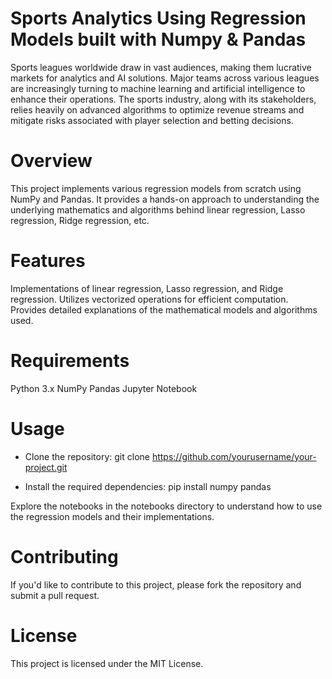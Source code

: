 # Sports Analytics Using Regression Models built with Numpy & Pandas
Sports leagues worldwide draw in vast audiences, making them lucrative markets for analytics and AI solutions. Major teams across various leagues are increasingly turning to machine learning and artificial intelligence to enhance their operations. The sports industry, along with its stakeholders, relies heavily on advanced algorithms to optimize revenue streams and mitigate risks associated with player selection and betting decisions.


# Overview
This project implements various regression models from scratch using NumPy and Pandas. It provides a hands-on approach to understanding the underlying mathematics and algorithms behind linear regression, Lasso regression, Ridge regression, etc.

# Features
Implementations of linear regression, Lasso regression, and Ridge regression.
Utilizes vectorized operations for efficient computation.
Provides detailed explanations of the mathematical models and algorithms used.

# Requirements
Python 3.x
NumPy
Pandas
Jupyter Notebook

# Usage

- Clone the repository:
git clone https://github.com/yourusername/your-project.git

- Install the required dependencies:
pip install numpy pandas

Explore the notebooks in the notebooks directory to understand how to use the regression models and their implementations.

# Contributing
If you'd like to contribute to this project, please fork the repository and submit a pull request.

# License
This project is licensed under the MIT License.
